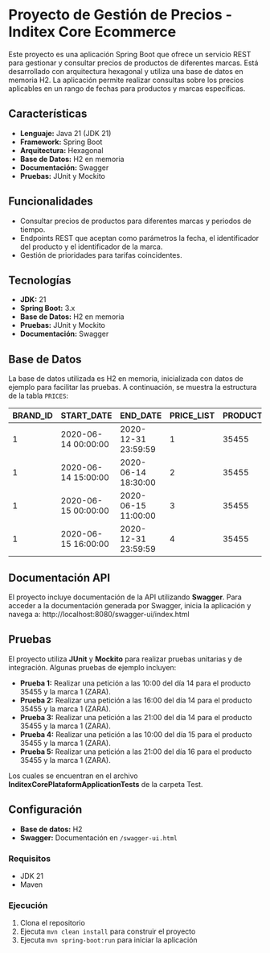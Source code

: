 # Proyecto de Gestión de Precios - Inditex Core Ecommerce

Este proyecto es una aplicación Spring Boot que ofrece un servicio REST para gestionar y consultar precios de productos de diferentes marcas. Está desarrollado con arquitectura hexagonal y utiliza una base de datos en memoria H2. La aplicación permite realizar consultas sobre los precios aplicables en un rango de fechas para productos y marcas específicas.

## Características

- **Lenguaje:** Java 21 (JDK 21)
- **Framework:** Spring Boot
- **Arquitectura:** Hexagonal
- **Base de Datos:** H2 en memoria
- **Documentación:** Swagger
- **Pruebas:** JUnit y Mockito

## Funcionalidades

- Consultar precios de productos para diferentes marcas y periodos de tiempo.
- Endpoints REST que aceptan como parámetros la fecha, el identificador del producto y el identificador de la marca.
- Gestión de prioridades para tarifas coincidentes.

## Tecnologías

- **JDK:** 21
- **Spring Boot:** 3.x
- **Base de Datos:** H2 en memoria
- **Pruebas:** JUnit y Mockito
- **Documentación:** Swagger

## Base de Datos

La base de datos utilizada es H2 en memoria, inicializada con datos de ejemplo para facilitar las pruebas. A continuación, se muestra la estructura de la tabla `PRICES`:

| BRAND_ID | START_DATE          | END_DATE            | PRICE_LIST | PRODUCT_ID | PRIORITY | PRICE | CURRENCY |
|----------|---------------------|---------------------|------------|------------|----------|-------|----------|
| 1        | 2020-06-14 00:00:00 | 2020-12-31 23:59:59 | 1          | 35455      | 0        | 35.50 | EUR      |
| 1        | 2020-06-14 15:00:00 | 2020-06-14 18:30:00 | 2          | 35455      | 1        | 25.45 | EUR      |
| 1        | 2020-06-15 00:00:00 | 2020-06-15 11:00:00 | 3          | 35455      | 1        | 30.50 | EUR      |
| 1        | 2020-06-15 16:00:00 | 2020-12-31 23:59:59 | 4          | 35455      | 1        | 38.95 | EUR      |

## Documentación API

El proyecto incluye documentación de la API utilizando **Swagger**. Para acceder a la documentación generada por Swagger, inicia la aplicación y navega a:
http://localhost:8080/swagger-ui/index.html

## Pruebas

El proyecto utiliza **JUnit** y **Mockito** para realizar pruebas unitarias y de integración. Algunas pruebas de ejemplo incluyen:

- **Prueba 1:** Realizar una petición a las 10:00 del día 14 para el producto 35455 y la marca 1 (ZARA).
- **Prueba 2:** Realizar una petición a las 16:00 del día 14 para el producto 35455 y la marca 1 (ZARA).
- **Prueba 3:** Realizar una petición a las 21:00 del día 14 para el producto 35455 y la marca 1 (ZARA).
- **Prueba 4:** Realizar una petición a las 10:00 del día 15 para el producto 35455 y la marca 1 (ZARA).
- **Prueba 5:** Realizar una petición a las 21:00 del día 16 para el producto 35455 y la marca 1 (ZARA).

Los cuales se encuentran en el archivo **InditexCorePlataformApplicationTests** de la carpeta Test.

## Configuración

- **Base de datos:** H2
- **Swagger:** Documentación en `/swagger-ui.html`

### Requisitos

- JDK 21
- Maven

### Ejecución

1. Clona el repositorio
2. Ejecuta `mvn clean install` para construir el proyecto
3. Ejecuta `mvn spring-boot:run` para iniciar la aplicación
